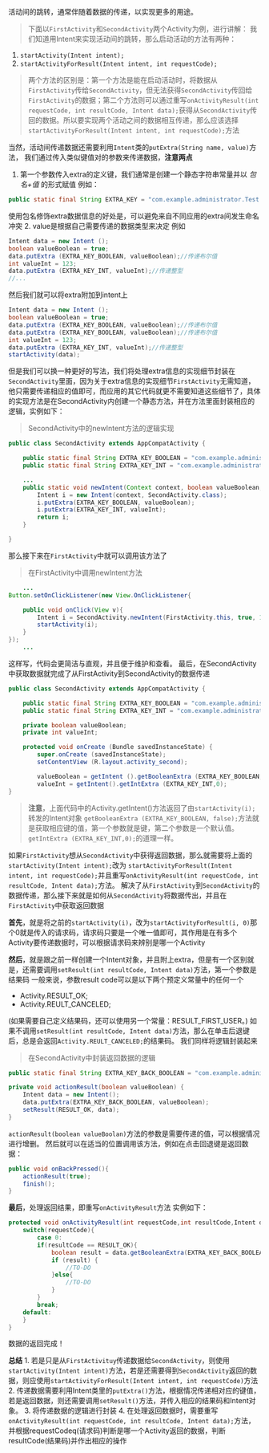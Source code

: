 活动间的跳转，通常伴随着数据的传递，以实现更多的用途。

>下面以`FirstActivity`和`SecondActivity`两个Activity为例，进行讲解：
我们知道用Intent来实现活动间的跳转，那么启动活动的方法有两种：

1.  `startActivity(Intent intent);`
2. `startActivityForResult(Intent intent, int requestCode);`

>两个方法的区别是：第一个方法是能在启动活动时，将数据从`FirstActivity`传给`SecondActivity`，但无法获得`SecondActivity`传回给`FirstActivity`的数据；第二个方法则可以通过重写`onActivityResult(int requestCode, int resultCode, Intent data);`获得从`SecondActivity`传回的数据。所以要实现两个活动之间的数据相互传递，那么应该选择`startActivityForResult(Intent intent, int requestCode);`方法

当然，活动间传递数据还需要利用`Intent`类的`putExtra(String name, value)`方法，
我们通过传入类似键值对的参数来传递数据，**注意两点**

1.  第一个参数传入extra的定义键，我们通常是创建一个静态字符串常量并以	_包名+值_	的形式赋值
例如：
```Java
public static final String EXTRA_KEY = "com.example.administrator.Test.key";
```
使用包名修饰extra数据信息的好处是，可以避免来自不同应用的extra间发生命名冲突
2. value是根据自己需要传递的数据类型来决定
例如
```Java
Intent data = new Intent ();
boolean valueBoolean = true;
data.putExtra (EXTRA_KEY_BOOLEAN, valueBoolean);//传递布尔值
int valueInt = 123;
data.putExtra (EXTRA_KEY_INT, valueInt);//传递整型
//...
```


然后我们就可以将extra附加到intent上
```Java
Intent data = new Intent ();
boolean valueBoolean = true;
data.putExtra (EXTRA_KEY_BOOLEAN, valueBoolean);//传递布尔值
data.putExtra (EXTRA_KEY_BOOLEAN, valueBoolean);//传递布尔值
int valueInt = 123;
data.putExtra (EXTRA_KEY_INT, valueInt);//传递整型
startActivity(data);
```
但是我们可以换一种更好的写法，我们将处理extra信息的实现细节封装在`SecondActivity`里面，因为关于extra信息的实现细节`FirstActivity`无需知道，他只需要传递相应的值即可，而应用的其它代码就更不需要知道这些细节了，具体的实现方法是在SecondActivity内创建一个静态方法，并在方法里面封装相应的逻辑，实例如下：
>SecondActivity中的newIntent方法的逻辑实现
```Java
public class SecondActivity extends AppCompatActivity {

    public static final String EXTRA_KEY_BOOLEAN = "com.example.administrator.Test.value_true";
    public static final String EXTRA_KEY_INT = "com.example.administrator.Test.value_123";

    ...
	public static void newIntent(Context context, boolean valueBoolean, int valueInt) {
		Intent i = new Intent(context, SecondActivity.class);
		i.putExtra(EXTRA_KEY_BOOLEAN, valueBoolean);
		i.putExtra(EXTRA_KEY_INT, valueInt);
		return i;
	}

}
```
那么接下来在`FirstActivity`中就可以调用该方法了
>在FirstActivity中调用newIntent方法
```Java
	...
Button.setOnClickListener(new View.OnClickListener{

	public void onClick(View v){
		Intent i = SecondActivity.newIntent(FirstActivity.this, true, 123);
		startActivity(i);
	}
});
	...
```
这样写，代码会更简洁与直观，并且便于维护和查看。
最后，在SecondActivity中获取数据就完成了从FirstActivity到SecondActivity的数据传递 	 
```Java
public class SecondActivity extends AppCompatActivity {

    public static final String EXTRA_KEY_BOOLEAN = "com.example.administrator.Test.value_true";
    public static final String EXTRA_KEY_INT = "com.example.administrator.Test.value_123";

    private boolean valueBoolean;
    private int valueInt;

    protected void onCreate (Bundle savedInstanceState) {
        super.onCreate (savedInstanceState);
        setContentView (R.layout.activity_second);

        valueBoolean = getIntent ().getBooleanExtra (EXTRA_KEY_BOOLEAN, false);
        valueInt = getIntent().getIntExtra (EXTRA_KEY_INT,0);
}
```
>**注意**，上面代码中的Activity.getIntent()方法返回了由`startActivity(i);`转发的Intent对象
`getBooleanExtra (EXTRA_KEY_BOOLEAN, false);`方法就是获取相应键的值，第一个参数就是键，第二个参数是一个默认值。
`getIntExtra (EXTRA_KEY_INT,0);`的道理一样。


如果`FirstActivity`想从`SecondActivity`中获得返回数据，那么就需要将上面的
`startActivity(Intent intent);`改为
`startActivityForResult(Intent intent, int requestCode);`并且重写`onActivityResult(int requestCode, int resultCode, Intent data);`方法。
解决了从`FirstActivity`到`SecondActivity`的数据传递，那么接下来就是如何从`SecondActivity`将数据传出，并且在`FirstActivity`中获取返回数据

**首先**，就是将之前的`startActivity(i)`，改为`startActivityForResult(i, 0)`那个0就是传入的请求码，请求码只要是一个唯一值即可，其作用是在有多个Activity要传递数据时，可以根据请求码来辨别是哪一个Activity

**然后**，就是跟之前一样创建一个Intent对象，并且附上extra，但是有一个区别就是，还需要调用`setResult(int resultCode, Intent data)`方法，第一个参数是结果码
一般来说，参数result code可以是以下两个预定义常量中的任何一个

 *   Activity.RESULT_OK;
 *   Activity.REULT_CANCELED;   

(如果需要自己定义结果码，还可以使用另一个常量：RESULT_FIRST_USER。)
如果不调用`setResult(int resultCode, Intent data)`方法，那么在单击后退键后，总是会返回`Activity.REULT_CANCELED;`的结果码。
我们同样将逻辑封装起来
>在SecondActivity中封装返回数据的逻辑
```Java
public static final String EXTRA_KEY_BACK_BOOLEAN = "com.example.administrator.Test.value_back";

private void actionResult(boolean valueBoolean) {
	Intent data = new Intent();
	data.putExtra(EXTRA_KEY_BACK_BOOLEAN, valueBoolean);
	setResult(RESULT_OK, data);
}

```
`actionResult(boolean valueBoolan)`方法的参数是需要传递的值，可以根据情况进行增删。
然后就可以在适当的位置调用该方法，例如在点击回退键是返回数据：

```Java
public void onBackPressed(){
    actionResult(true);
    finish();
}
```

**最后**，处理返回结果，即重写`onActivityResult`方法
实例如下：
```Java
protected void onActivityResult(int requestCode,int resultCode,Intent data){
    switch(requestCode){
        case 0:
        if(resultCode == RESULT_OK){
            boolean result = data.getBooleanExtra(EXTRA_KEY_BACK_BOOLEAN,false);
            if (result) {
            	//TO-DO
            }else{
            	//TO-DO
            }
        }
        break;
    default:
    }
}

```
数据的返回完成！

**总结**
	1. 若是只是从`FirstActivituy`传递数据给`SecondActivity`，则使用`startActivity(Intent intent)`方法，若是还需要得到`SecondActivity`返回的数据，则应使用`startActivityForResult(Intent intent, int requestCode)`方法
	2. 传递数据需要利用Intent类里的`putExtra()`方法，根据情况传递相对应的键值，若是返回数据，则还需要调用`setResult()`方法，并传入相应的结果码和Intent对象。
	3. 将传递数据的逻辑进行封装
	4. 在处理返回数据时，需要重写`onActivityResult(int requestCode, int resultCode, Intent data);`方法，并根据requestCodeq(请求码)判断是哪一个Activity返回的数据，判断resultCode(结果码)并作出相应的操作
